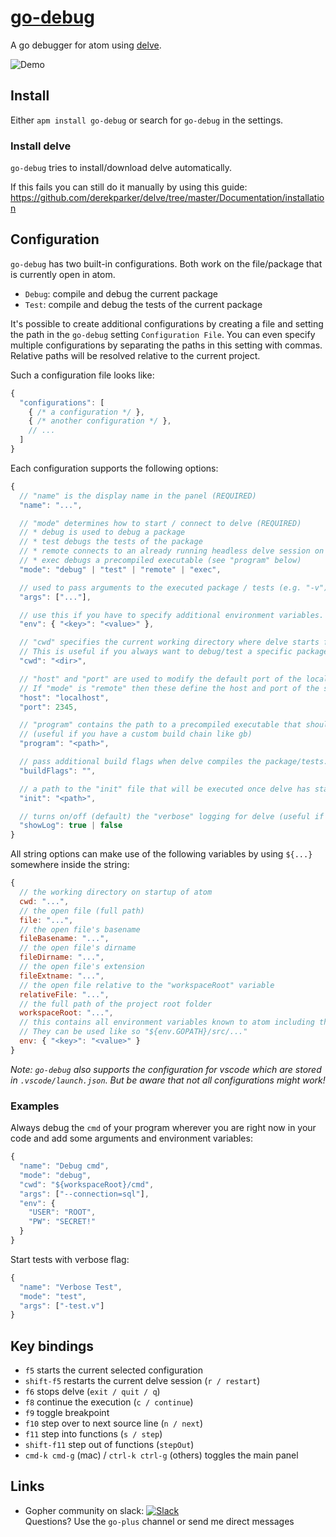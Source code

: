 # [go-debug](https://atom.io/packages/go-debug)

A go debugger for atom using [delve](https://github.com/derekparker/delve).

![Demo](https://raw.githubusercontent.com/lloiser/go-debug/master/resources/demo.gif)

## Install

Either `apm install go-debug` or search for `go-debug` in the settings.

### Install delve

`go-debug` tries to install/download delve automatically.

If this fails you can still do it manually by using this guide: https://github.com/derekparker/delve/tree/master/Documentation/installation

## Configuration

`go-debug` has two built-in configurations. Both work on the file/package that is currently open in atom.

* `Debug`: compile and debug the current package
* `Test`: compile and debug the tests of the current package

It's possible to create additional configurations by creating a file and setting the path in the `go-debug` setting `Configuration File`. You can even specify multiple configurations by separating the paths in this setting with commas. Relative paths will be resolved relative to the current project.

Such a configuration file looks like:

```js
{
  "configurations": [
    { /* a configuration */ },
    { /* another configuration */ },
    // ...
  ]
}
```

Each configuration supports the following options:

```js
{
  // "name" is the display name in the panel (REQUIRED)
  "name": "...",

  // "mode" determines how to start / connect to delve (REQUIRED)
  // * debug is used to debug a package
  // * test debugs the tests of the package
  // * remote connects to an already running headless delve session on a remote server (see "host" and "port" below)
  // * exec debugs a precompiled executable (see "program" below)
  "mode": "debug" | "test" | "remote" | "exec",

  // used to pass arguments to the executed package / tests (e.g. "-v").
  "args": ["..."],

  // use this if you have to specify additional environment variables.
  "env": { "<key>": "<value>" },

  // "cwd" specifies the current working directory where delve starts from.
  // This is useful if you always want to debug/test a specific package (e.g. the "main" package) but are currently working on another package
  "cwd": "<dir>",

  // "host" and "port" are used to modify the default port of the locally running delve server.
  // If "mode" is "remote" then these define the host and port of the server where a "headless" delve is running.
  "host": "localhost",
  "port": 2345,

  // "program" contains the path to a precompiled executable that should be debugged.
  // (useful if you have a custom build chain like gb)
  "program": "<path>",

  // pass additional build flags when delve compiles the package/tests.
  "buildFlags": "",

  // a path to the "init" file that will be executed once delve has started.
  "init": "<path>",

  // turns on/off (default) the "verbose" logging for delve (useful if you encounter problems with delve or go-debug).
  "showLog": true | false
}
```

All string options can make use of the following variables by using `${...}` somewhere inside the string:

```js
{
  // the working directory on startup of atom
  cwd: "...",
  // the open file (full path)
  file: "...",
  // the open file's basename
  fileBasename: "...",
  // the open file's dirname
  fileDirname: "...",
  // the open file's extension
  fileExtname: "...",
  // the open file relative to the "workspaceRoot" variable
  relativeFile: "...",
  // the full path of the project root folder
  workspaceRoot: "...",
  // this contains all environment variables known to atom including the "env" variables from above.
  // They can be used like so "${env.GOPATH}/src/..."
  env: { "<key>": "<value>" }
}
```

_Note: `go-debug` also supports the configuration for vscode which are stored in `.vscode/launch.json`. But be aware that not all configurations might work!_

### Examples

Always debug the `cmd` of your program wherever you are right now in your code and add some arguments and environment variables:
```js
{
  "name": "Debug cmd",
  "mode": "debug",
  "cwd": "${workspaceRoot}/cmd",
  "args": ["--connection=sql"],
  "env": {
    "USER": "ROOT",
    "PW": "SECRET!"
  }
}
```

Start tests with verbose flag:
```js
{
  "name": "Verbose Test",
  "mode": "test",
  "args": ["-test.v"]
}
```

## Key bindings

* `f5` starts the current selected configuration
* `shift-f5` restarts the current delve session (`r / restart`)
* `f6` stops delve (`exit / quit / q`)
* `f8` continue the execution (`c / continue`)
* `f9` toggle breakpoint
* `f10` step over to next source line (`n / next`)
* `f11` step into functions (`s / step`)
* `shift-f11` step out of functions (`stepOut`)
* `cmd-k cmd-g` (mac) / `ctrl-k ctrl-g` (others) toggles the main panel

## Links

* Gopher community on slack: [![Slack](https://img.shields.io/badge/gophers_slack-%23go--plus-blue.svg?style=flat)](https://gophersinvite.herokuapp.com) <br />Questions? Use the `go-plus` channel or send me direct messages

